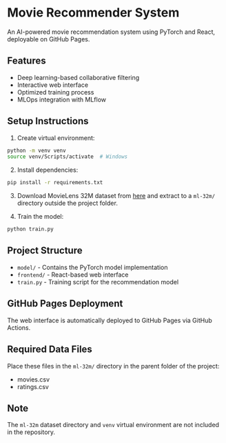 # Movie Recommender System

An AI-powered movie recommendation system using PyTorch and React, deployable on GitHub Pages.

## Features
- Deep learning-based collaborative filtering
- Interactive web interface
- Optimized training process
- MLOps integration with MLflow

## Setup Instructions

1. Create virtual environment:
```bash
python -m venv venv
source venv/Scripts/activate  # Windows
```

2. Install dependencies:
```bash
pip install -r requirements.txt
```

3. Download MovieLens 32M dataset from [here](https://grouplens.org/datasets/movielens/25m/) and extract to a `ml-32m/` directory outside the project folder.

4. Train the model:
```bash
python train.py
```

## Project Structure
- `model/` - Contains the PyTorch model implementation
- `frontend/` - React-based web interface
- `train.py` - Training script for the recommendation model

## GitHub Pages Deployment
The web interface is automatically deployed to GitHub Pages via GitHub Actions.

## Required Data Files
Place these files in the `ml-32m/` directory in the parent folder of the project:
- movies.csv
- ratings.csv

## Note
The `ml-32m` dataset directory and `venv` virtual environment are not included in the repository.
